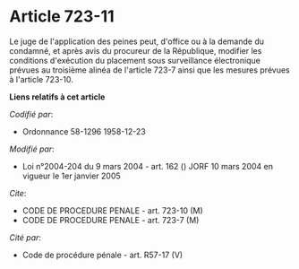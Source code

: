 # Article 723-11

Le juge de l'application des peines peut, d'office ou à la demande du condamné, et après avis du procureur de la République,
modifier les conditions d'exécution du placement sous surveillance électronique prévues au troisième alinéa de l'article
723-7 ainsi que les mesures prévues à l'article 723-10.

**Liens relatifs à cet article**

_Codifié par_:

  - Ordonnance 58-1296 1958-12-23

_Modifié par_:

  - Loi n°2004-204 du 9 mars 2004 - art. 162 () JORF 10 mars 2004 en vigueur le 1er janvier 2005

_Cite_:

  - CODE DE PROCEDURE PENALE - art. 723-10 (M)
  - CODE DE PROCEDURE PENALE - art. 723-7 (M)

_Cité par_:

  - Code de procédure pénale - art. R57-17 (V)
